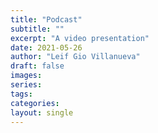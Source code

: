 ```yaml
---
title: "Podcast"
subtitle: ""
excerpt: "A video presentation"
date: 2021-05-26
author: "Leif Gio Villanueva"
draft: false
images:
series:
tags:
categories:
layout: single
---
```




